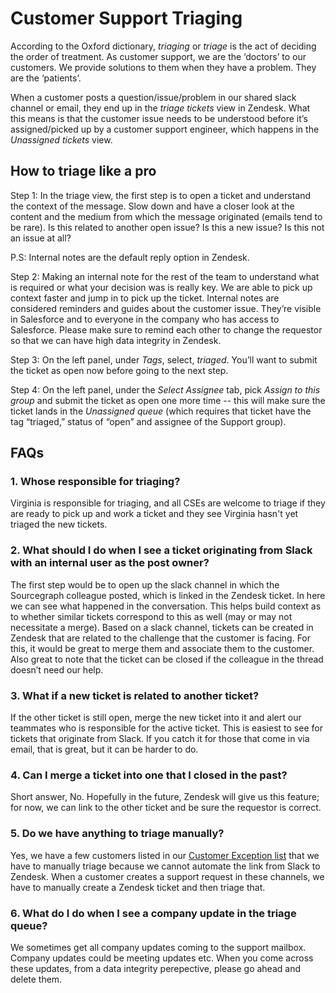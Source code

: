 # Customer Support Triaging
According to the Oxford dictionary, *triaging* or *triage* is the act of deciding the order of treatment. As customer support, we are the ‘doctors’ to our customers. We provide solutions to them when they have a problem. They are the ‘patients’.

When a customer posts a question/issue/problem in our shared slack channel or email, they end up in the *triage tickets* view in Zendesk.
What this means is that the customer issue needs to be understood before it’s assigned/picked up by a customer support engineer, which happens in the *Unassigned tickets* view.

## How to triage like a pro
Step 1:
In the triage view, the first step is to open a ticket and understand the context of the message. Slow down and have a closer look at the content and the medium from which the message originated (emails tend to be rare). Is this related to another open issue? Is this a new issue? Is this not an issue at all?

P.S: Internal notes are the default reply option in Zendesk.

Step 2:
Making an internal note for the rest of the team to understand what is required or what your decision was is really key. We are able to pick up context faster and jump in to pick up the ticket.
Internal notes are considered reminders and guides about the customer issue. They’re visible in Salesforce and to everyone in the company who has access to Salesforce. Please make sure to remind each other to change the requestor so that we can have high data integrity in Zendesk.

Step 3:
On the left panel, under *Tags*, select, *triaged*. You’ll want to submit the ticket as open now before going to the next step.

Step 4:
On the left panel, under the *Select Assignee* tab, pick *Assign to this group* and submit the ticket as open one more time -- this will make sure the ticket lands in the *Unassigned queue* (which requires that ticket have the tag “triaged,” status of “open” and assignee of the Support group).

## FAQs

### 1. Whose responsible for triaging?

Virginia is responsible for triaging, and all CSEs are welcome to triage if they are ready to pick up and work a ticket and they see Virginia hasn't yet triaged the new tickets.

### 2. What should I do when I see a ticket originating from Slack with an internal user as the post owner?

The first step would be to open up the slack channel in which the Sourcegraph colleague posted, which is linked in the Zendesk ticket. In here we can see what happened in the conversation. This helps build context as to whether similar tickets correspond to this as well (may or may not necessitate a merge). Based on a slack channel, tickets can be created in Zendesk that are related to the challenge that the customer is facing. For this, it would be great to merge them and associate them to the customer. Also great to note that the ticket can be closed if the colleague in the thread doesn’t need our help.

### 3. What if a new ticket is related to another ticket?

If the other ticket is still open, merge the new ticket into it and alert our teammates who is responsible for the active ticket. This is easiest to see for tickets that originate from Slack. If you catch it for those that come in via email, that is great, but it can be harder to do.

### 4. Can I merge a ticket into one that I closed in the past?
Short answer, No. Hopefully in the future, Zendesk will give us this feature; for now, we can link to the other ticket and be sure the requestor is correct.

### 5. Do we have anything to triage manually?

Yes, we have a few customers listed in our [Customer Exception list](customer-exceptions.md) that we have to manually triage because we cannot automate the link from Slack to Zendesk. When a customer creates a support request in these channels, we have to manually create a Zendesk ticket and then triage that.

### 6. What do I do when I see a company update in the triage queue?

We sometimes get all company updates coming to the support mailbox. Company updates could be meeting updates etc. When you come across these updates, from a data integrity perepective, please go ahead and delete them.
